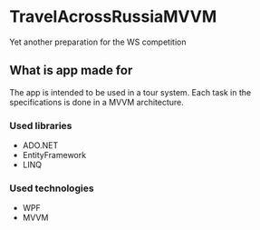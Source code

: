 # TravelAcrossRussiaMVVM
Yet another preparation for the WS competition
## What is app made for
The app is intended to be used in a tour system. Each task in the specifications is done in a MVVM architecture.
### Used libraries
- ADO.NET
- EntityFramework
- LINQ
### Used technologies
- WPF
- MVVM
